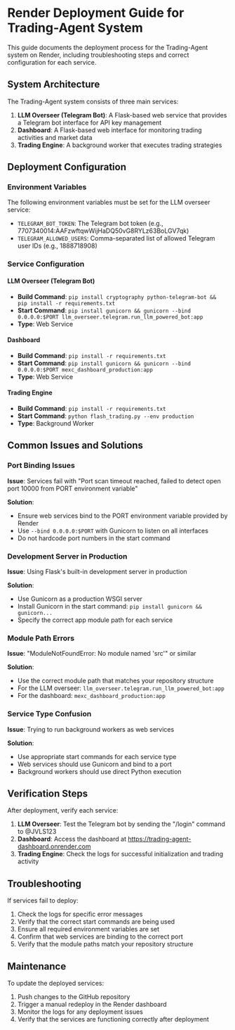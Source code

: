 # Render Deployment Guide for Trading-Agent System

This guide documents the deployment process for the Trading-Agent system on Render, including troubleshooting steps and correct configuration for each service.

## System Architecture

The Trading-Agent system consists of three main services:

1. **LLM Overseer (Telegram Bot)**: A Flask-based web service that provides a Telegram bot interface for API key management
2. **Dashboard**: A Flask-based web interface for monitoring trading activities and market data
3. **Trading Engine**: A background worker that executes trading strategies

## Deployment Configuration

### Environment Variables

The following environment variables must be set for the LLM overseer service:

- `TELEGRAM_BOT_TOKEN`: The Telegram bot token (e.g., 7707340014:AAFzwftqwWijHaDQ50vG8RYLz63BoLGV7qk)
- `TELEGRAM_ALLOWED_USERS`: Comma-separated list of allowed Telegram user IDs (e.g., 1888718908)

### Service Configuration

#### LLM Overseer (Telegram Bot)

- **Build Command**: `pip install cryptography python-telegram-bot && pip install -r requirements.txt`
- **Start Command**: `pip install gunicorn && gunicorn --bind 0.0.0.0:$PORT llm_overseer.telegram.run_llm_powered_bot:app`
- **Type**: Web Service

#### Dashboard

- **Build Command**: `pip install -r requirements.txt`
- **Start Command**: `pip install gunicorn && gunicorn --bind 0.0.0.0:$PORT mexc_dashboard_production:app`
- **Type**: Web Service

#### Trading Engine

- **Build Command**: `pip install -r requirements.txt`
- **Start Command**: `python flash_trading.py --env production`
- **Type**: Background Worker

## Common Issues and Solutions

### Port Binding Issues

**Issue**: Services fail with "Port scan timeout reached, failed to detect open port 10000 from PORT environment variable"

**Solution**:
- Ensure web services bind to the PORT environment variable provided by Render
- Use `--bind 0.0.0.0:$PORT` with Gunicorn to listen on all interfaces
- Do not hardcode port numbers in the start command

### Development Server in Production

**Issue**: Using Flask's built-in development server in production

**Solution**:
- Use Gunicorn as a production WSGI server
- Install Gunicorn in the start command: `pip install gunicorn && gunicorn...`
- Specify the correct app module path for each service

### Module Path Errors

**Issue**: "ModuleNotFoundError: No module named 'src'" or similar

**Solution**:
- Use the correct module path that matches your repository structure
- For the LLM overseer: `llm_overseer.telegram.run_llm_powered_bot:app`
- For the dashboard: `mexc_dashboard_production:app`

### Service Type Confusion

**Issue**: Trying to run background workers as web services

**Solution**:
- Use appropriate start commands for each service type
- Web services should use Gunicorn and bind to a port
- Background workers should use direct Python execution

## Verification Steps

After deployment, verify each service:

1. **LLM Overseer**: Test the Telegram bot by sending the "/login" command to @JVLS123
2. **Dashboard**: Access the dashboard at https://trading-agent-dashboard.onrender.com
3. **Trading Engine**: Check the logs for successful initialization and trading activity

## Troubleshooting

If services fail to deploy:

1. Check the logs for specific error messages
2. Verify that the correct start commands are being used
3. Ensure all required environment variables are set
4. Confirm that web services are binding to the correct port
5. Verify that the module paths match your repository structure

## Maintenance

To update the deployed services:

1. Push changes to the GitHub repository
2. Trigger a manual redeploy in the Render dashboard
3. Monitor the logs for any deployment issues
4. Verify that the services are functioning correctly after deployment
